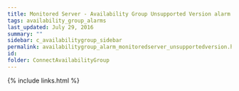 ```yaml
---
title: ﻿Monitored Server - Availability Group Unsupported Version alarm
tags: availability_group_alarms
last_updated: July 29, 2016
summary: ""
sidebar: c_availabilitygroup_sidebar
permalink: availabilitygroup_alarm_monitoredserver_unsupportedversion.html
id:
folder: ConnectAvailabilityGroup
---
```




{% include links.html %}
